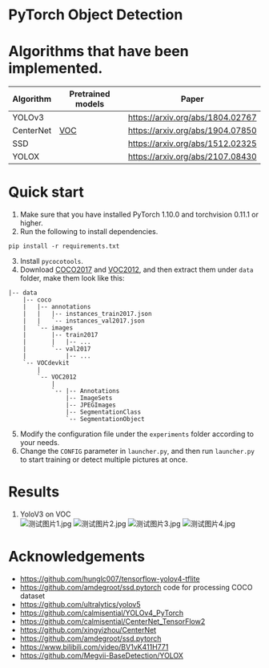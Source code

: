 # PyTorch Object Detection

# Algorithms that have been implemented.
| Algorithm | Pretrained models | Paper                             |
|-----------|-------------------|-----------------------------------|
| YOLOv3    |                   | https://arxiv.org/abs/1804.02767  |
| CenterNet | [VOC](https://github.com/calmisential/SkeNetch/releases/download/Weights/CenterNet_voc_epoch_200.pth)           | https://arxiv.org/abs/1904.07850  |
| SSD       |                   | https://arxiv.org/abs/1512.02325  |
| YOLOX | | https://arxiv.org/abs/2107.08430  |
# Quick start
1. Make sure that you have installed PyTorch 1.10.0 and torchvision 0.11.1 or higher.
2. Run the following to install dependencies.
```commandline
pip install -r requirements.txt
```
3. Install `pycocotools`.
4. Download [COCO2017](https://cocodataset.org/#download) and [VOC2012](http://host.robots.ox.ac.uk/pascal/VOC/voc2012/index.html#devkit), and then extract them under `data` folder, make them look like this:
```
|-- data
    |-- coco
    |   |-- annotations
    |   |   |-- instances_train2017.json
    |   |   `-- instances_val2017.json
    |   `-- images
    |       |-- train2017
    |       |   |-- ... 
    |       `-- val2017
    |           |-- ... 
    `-- VOCdevkit
        |
        `-- VOC2012
            |
            `-- |-- Annotations
                |-- ImageSets
                |-- JPEGImages
                |-- SegmentationClass
                `-- SegmentationObject
```
5. Modify the configuration file under the `experiments` folder according to your needs.
6. Change the `CONFIG` parameter in `launcher.py`, and then run `launcher.py` to start training or detect multiple pictures at once.
# Results
1. YoloV3 on VOC<br>
![测试图片1.jpg](https://github.com/calmisential/YOLO_Series/blob/main/assets/yolov3_voc_sample1.jpg?raw=True)
![测试图片2.jpg](https://github.com/calmisential/YOLO_Series/blob/main/assets/yolov3_voc_sample2.jpg?raw=true)
![测试图片3.jpg](https://github.com/calmisential/YOLO_Series/blob/main/assets/yolov3_voc_sample3.jpg?raw=true)
![测试图片4.jpg](https://github.com/calmisential/YOLO_Series/blob/main/assets/yolov3_voc_sample4.jpg?raw=true)

# Acknowledgements
- https://github.com/hunglc007/tensorflow-yolov4-tflite
- https://github.com/amdegroot/ssd.pytorch code for processing COCO dataset
- https://github.com/ultralytics/yolov5
- https://github.com/calmisential/YOLOv4_PyTorch
- https://github.com/calmisential/CenterNet_TensorFlow2
- https://github.com/xingyizhou/CenterNet
- https://github.com/amdegroot/ssd.pytorch
- https://www.bilibili.com/video/BV1vK411H771
- https://github.com/Megvii-BaseDetection/YOLOX
